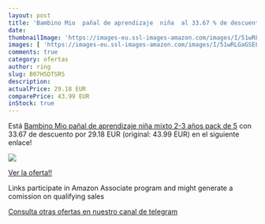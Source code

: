 ```yaml
---
layout: post
title: 'Bambino Mio  pañal de aprendizaje  niña  al 33.67 % de descuento'
date: 
thumbnailImage: 'https://images-eu.ssl-images-amazon.com/images/I/51wRLGaGSEL._SL200_.jpg'
images: [ 'https://images-eu.ssl-images-amazon.com/images/I/51wRLGaGSEL._SL200_.jpg' ]
comments: true
category: ofertas
author: ring
slug: B07H5DTSRS
description:
actualPrice: 29.18 EUR
comparePrice: 43.99 EUR
inStock: true
---
```


Está [Bambino Mio  pañal de aprendizaje  niña mixto  2-3 años  pack de 5](https://www.amazon.es/dp/B07H5DTSRS/?tag=tolees-21) con 33.67 de descuento por 29.18 EUR (original: 43.99 EUR) en el siguiente enlace!

[![](https://images-eu.ssl-images-amazon.com/images/I/51wRLGaGSEL._SL200_.jpg)](https://www.amazon.es/dp/B07H5DTSRS/?tag=tolees-21)

[Ver la oferta!!](https://www.amazon.es/dp/B07H5DTSRS/?tag=tolees-21)

Links participate in Amazon Associate program and might generate a comission on qualifying sales

[Consulta otras ofertas en nuestro canal de telegram](https://t.me/s/ofertas25)
